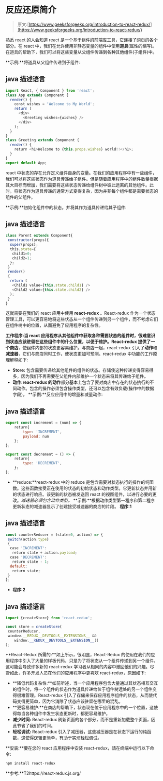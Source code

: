 # 反应还原简介

> 原文:[https://www.geeksforgeeks.org/introduction-to-react-redux/](https://www.geeksforgeeks.org/introduction-to-react-redux/)

熟悉 react 的人会知道 react 是一个基于组件的前端库工具，它连接了网页的各个部分。在 react 中，我们在允许使用非静态变量的组件中使用**道具**(属性的缩写)。在道具的帮助下，我们可以将这些变量从父组件传递到各种其他组件(子组件)中。

**示例:**将道具从父组件传递到子组件:

## java 描述语言

```jsx
import React, { Component } from 'react';
class App extends Component {
  render() {
    const wishes = 'Welcome to My World';
    return (
      <div>
        <Greeting wishes={wishes} />
      </div>
    );
  }
}
class Greeting extends Component {
  render() {
    return <h1>Welcome to {this.props.wishes} world!!</h1>;
  }
}
export default App;
```

react 中状态的存在允许定义组件自身的变量。在我们的应用程序中有一些组件，我们可以将这些状态作为道具传递给子组件。但是随着应用程序中的组件数量根据其大目标而增加，我们需要将这些状态传递给组件树中彼此远离的其他组件。此时，将状态作为道具传递的通常方式变得复杂，因为并非每个组件都是需要状态的组件的父组件。

**示例:**初始化组件中的状态，并将其作为道具传递给其子组件:

## java 描述语言

```jsx
class Parent extends Component{
 constructor(props){
  super(props);
  this.state={
   child1=0;
   child2=1;
  };
 }
 render()
 {
  return (
   <Child1 value={this.state.child1} />
   <Child2 value={this.state.child2} />
  );
 }
}
```

这就需要在我们的 react 应用中使用 **react-redux** 。React-redux 作为一个状态管理工具，可以更容易地将这些状态从一个组件传递到另一个组件，而不考虑它们在组件树中的位置，从而避免了应用程序的复杂性。

**工作程序:**当 react 应用程序从其他组件中获取各种需要状态的组件时，很难意识到状态应该驻留在这些组件中的什么位置，以便于维护。React-redux 提供了一个**商店**，使组件内部的状态更容易维护。与商店一起，react-redux 引入了**动作**和**减速器**，它们与商店同时工作，使状态更加可预测。react-redux 中功能的工作原理解释如下:

*   **Store:** 包含需要传递给其他组件的组件的状态。存储使这种传递变得容易得多，因为我们不再需要在父组件内部维护一个状态来将其传递给子组件。
*   **动作:**react-redux 的**动作**部分基本上包含了要对商店中存在的状态执行的不同动作。包含的操作必须包含操作类型，还可以包含有效负载(操作中的数据字段)。
    **示例:**反应应用中的增量和减量动作:

## java 描述语言

```jsx
export const increment = (num) => {
    return{
        type: 'INCREMENT',
        payload: num
    };
};

export const decrement = () => {
    return{
        type: 'DECREMENT',
    };
};
```

*   **reduce:**react-redux 中的 reduce 是包含需要对状态执行的操作的纯函数。这些函数接受正在使用的状态的初始状态和动作类型。它更新状态并用新的状态进行响应。该更新的状态被发送回 react 的视图组件，以进行必要的更改。*减速器必须包含动作类型。*
    **示例:**根据动作类型第一程序和第二程序更新状态的减速器显示了创建接受减速器的商店的片段。
    **程序:1**

## java 描述语言

```jsx
const counterReducer = (state=0, action) => {
 switch(action.type)
 {
  case 'INCREMENT':
   return state + action.payload;
  case 'DECREMENT':
   return state - 1;
  default:
   return state;
 }
};
```

*   **程序:2**

## java 描述语言

```jsx
import {createStore} from 'react-redux';

const store = createStore(
 counterReducer,
 window.__REDUX__DEVTOOLS__EXTENSIONS__ &&
    window.__REDUX__DEVTOOLS__EXTENSION__()
);
```

**React-Redux 所需的:**如上所示，很明显，React-Redux 的使用在我们的应用程序中引入了大量的样板代码，只是为了将状态从一个组件传递到另一个组件。这可能会导致许多新的 react-redux 学习者从相同的内容中撤回他们的兴趣。尽管如此，许多开发人员在他们的应用程序中更喜欢 react-redux，原因如下:

*   **降低代码复杂性:**如前所述，当一个应用程序包含大量通过其状态相互交互的组件时，将一个组件的状态作为道具传递给位于组件树远处的另一个组件变得很难管理。React-redux 引入了存储来保存应用程序组件的状态，从而使代码变得更简单，因为它消除了状态应该驻留在哪里的混乱。
*   **更容易维护:**在商店的帮助下，状态现在位于应用程序中的一个位置，这使得每当各种组件中发生状态更新时，都更容易维护。
*   **减少时间:** React-redux 刷新页面的各个部分，而不是重新加载整个页面，因此节省了我们的时间。
*   **轻松调试:** React-redux 引入了减压器，这些减压器是在状态下运行的纯函数，这使得逻辑更简单，有助于实现轻松调试。

**安装:**要在您的 react 应用程序中安装 react-redux，请在终端中运行以下命令:

```jsx
npm install react-redux
```

**参考:**T2https://react-redux.js.org/